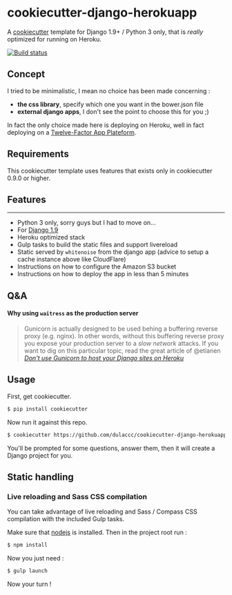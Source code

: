 # cookiecutter-django-herokuapp

A [cookiecutter](https://github.com/audreyr/cookiecutter) template for Django 1.9+ / Python 3 only, that is *really* optimized for running on Heroku.

[![Build status](https://travis-ci.org/dulaccc/cookiecutter-django-herokuapp.svg?branch=master)](https://travis-ci.org/dulaccc/cookiecutter-django-herokuapp?branch=master)


## Concept

I tried to be minimalistic, I mean no choice has been made concerning : 
- **the css library**, specify which one you want in the bower.json file
- **external django apps**, I don't see the point to choose this for you ;)

In fact the only choice made here is deploying on Heroku, well in fact deploying on a [Twelve-Factor App Plateform](http://12factor.net/).


## Requirements

This cookiecutter template uses features that exists only in cookiecutter 0.9.0 or higher.


## Features
---------

- Python 3 only, sorry guys but I had to move on...
- For [Django 1.9](https://docs.djangoproject.com/en/1.9/)
- Heroku optimized stack
- Gulp tasks to build the static files and support livereload
- Static served by `whitenoise` from the django app (advice to setup a cache instance above like CloudFlare)
- Instructions on how to configure the Amazon S3 bucket
- Instructions on how to deploy the app in less than 5 minutes


## Q&A

#### Why using `waitress` as the production server
> Gunicorn is actually designed to be used behing a buffering reverse proxy (e.g. nginx). In other words, without this buffering reverse proxy you expose your production server to a *slow network* attacks. If you want to dig on this particular topic, read the great article of @etianen *[Don't use Gunicorn to host your Django sites on Heroku](http://blog.etianen.com/blog/2014/01/19/gunicorn-heroku-django/)*


## Usage

First, get cookiecutter.

```sh
$ pip install cookiecutter
```

Now run it against this repo.

```sh
$ cookiecutter https://github.com/dulaccc/cookiecutter-django-herokuapp.git
```

You'll be prompted for some questions, answer them, then it will create a Django project for you.


## Static handling

### Live reloading and Sass CSS compilation

You can take advantage of live reloading and Sass / Compass CSS compilation with the included Gulp tasks.

Make sure that [nodejs](http://nodejs.org/download/) is installed. Then in the project root run :

```sh
$ npm install
```

Now you just need :

```sh
$ gulp launch
```

Now your turn !

